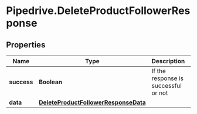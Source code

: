 # Pipedrive.DeleteProductFollowerResponse

## Properties

Name | Type | Description | Notes
------------ | ------------- | ------------- | -------------
**success** | **Boolean** | If the response is successful or not | [optional] 
**data** | [**DeleteProductFollowerResponseData**](DeleteProductFollowerResponseData.md) |  | [optional] 


